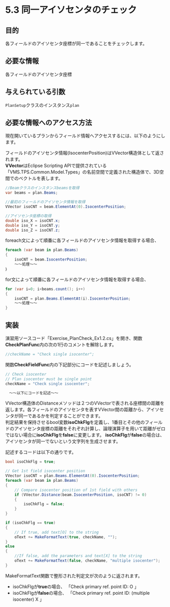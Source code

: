 # 5.3 同一アイソセンタのチェック

## 目的

各フィールドのアイソセンタ座標が同一であることをチェックします。

## 必要な情報

各フィールドのアイソセンタ座標

## 与えられている引数

`PlanSetup`クラスのインスタンス`plan`

## 必要な情報へのアクセス方法

現在開いているプランからフィールド情報へアクセスするには、以下のようにします。  

フィールドのアイソセンタ情報(IsocenterPosition)はVVector構造体として返されます。  
**VVector**はEclipse Scripting APIで提供されている「VMS.TPS.Common.Model.Types」の名前空間で定義された構造体で、3D空間でのベクトルを表します。  

```csharp
//Beamクラスのインスタンスbeamsを取得
var beams = plan.Beams;

//最初のフィールドのアイソセンタ情報を取得
VVector isoCNT = beam.ElementAt(0).IsocenterPosition;

//アイソセンタ座標の取得
double iso_X = isoCNT.x;
double iso_Y = isoCNT.y;
double iso_Z = isoCNT.z;
```

foreach文によって順番に各フィールドのアイソセンタ情報を取得する場合、

```csharp
foreach (var beam in plan.Beams)
{
    isoCNT = beam.IsocenterPosition;
    ～～処理～～
｝
```

for文によって順番に各フィールドのアイソセンタ情報を取得する場合、

```csharp
for (var i=0; i<beams.count(); i++)
{
    isoCNT = plan.Beams.ElementAt(i).IsocenterPosition;
    ～～処理～～
}
```

## 実装

演習用ソースコード「Exercise_PlanCheck_Ex1.2.cs」を開き、関数**CheckPlanFunc**内の次の1行のコメントを解除します。

```csharp
//checkName = "Check single isocenter";
```

関数**CheckFieldFunc**内の下記部分にコードを記述しましょう。  


```csharp
// Check isocenter
// Plan isocenter must be single point
checkName = "Check single isocenter";

　～～以下にコードを記述～～
```

VVector構造体のDistanceメソッドは２つのVVectorで表される座標間の距離を返します。各フィールドのアイソセンタを表すVVector間の距離から、アイソセンタが同一であるかを判定することができます。  
判定結果を保持させるbool変数**isoChkFlg**を定義し、1番目とその他のフィールドのアイソセンタ座標の距離をそれぞれ計算し、論理演算子を用いて距離がゼロではない場合に**isoChkFlg**を**false**に変更します。
**isoChkFlg**が**false**の場合は、アイソセンタが同一でないという文字列を生成させます。

記述するコードは以下の通りです。

```csharp
bool isoChkFlg = true;

// Get 1st field isocenter position
VVector isoCNT = plan.Beams.ElementAt(0).IsocenterPosition;
foreach (var beam in plan.Beams)
{
    // Compare isocenter position of 1st field with others
    if (VVector.Distance(beam.IsocenterPosition, isoCNT) != 0)
    {
        isoChkFlg = false;
    }
}

if (isoChkFlg == true)
{
    // If true, add text[O] to the string 
    oText += MakeFormatText(true, checkName, "");
}
else
{
    //If false, add the parameters and text[X] to the string 
    oText += MakeFormatText(false, checkName, "multiple isocenter");
}
```

MakeFormatText関数で整形された判定文が次のように返されます。  

- isoChkFlgが**true**の場合、    「Check primary ref. point ID: O 」  
- isoChkFlgが**false**の場合、    「Check primary ref. point ID: (multiple isocenter) X 」  

